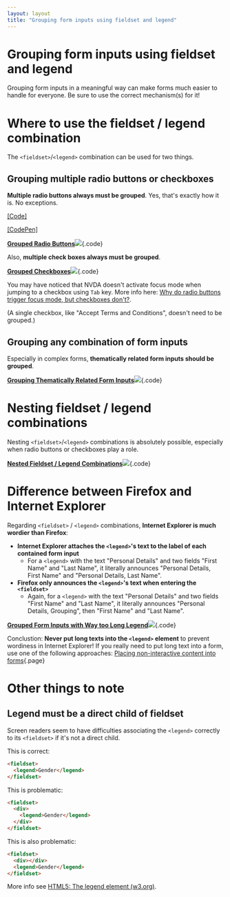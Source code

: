 ```yaml
---
layout: layout
title: "Grouping form inputs using fieldset and legend"
---
```


# Grouping form inputs using fieldset and legend

Grouping form inputs in a meaningful way can make forms much easier to handle for everyone. Be sure to use the correct mechanism(s) for it!

# Where to use the fieldset / legend combination

The `<fieldset>`/`<legend>` combination can be used for two things.

## Grouping multiple radio buttons or checkboxes

**Multiple radio buttons always must be grouped**. Yes, that's exactly how it is. No exceptions.

[[Code]](pages/code-examples/forms--validations--and-error-messages/grouping-form-inputs-using-fieldset-and-legend/_examples/grouped-radio-buttons)

[[CodePen]](pages/code-examples/forms--validations--and-error-messages/grouping-form-inputs-using-fieldset-and-legend/_examples/grouped-radio-buttons)

[**Grouped Radio Buttons**![](https://s3-us-west-2.amazonaws.com/i.cdpn.io/1279260.WEqVdR.small.42ecc2c1-e754-4794-89b9-786505d6a14e.png)](https://codepen.io/accessibility-developer-guide/pen/WEqVdR){.code}

Also, **multiple check boxes always must be grouped**.

[**Grouped Checkboxes**![](https://s3-us-west-2.amazonaws.com/i.cdpn.io/1279260.aygeqR.small.3ffd5ff3-8f4f-4be4-aaa5-8af164ffe541.png)](https://codepen.io/accessibility-developer-guide/pen/aygeqR){.code}

You may have noticed that NVDA doesn't activate focus mode when jumping to a checkbox using `Tab` key. More info here: [Why do radio buttons trigger focus mode, but checkboxes don't?](https://github.com/nvaccess/nvda/issues/7578).

(A single checkbox, like "Accept Terms and Conditions", doesn't need to be grouped.)

## Grouping any combination of form inputs

Especially in complex forms, **thematically related form inputs should be grouped**.

[**Grouping Thematically Related Form Inputs**![](https://s3-us-west-2.amazonaws.com/i.cdpn.io/1279260.gxNVjP.small.77657ba4-7acc-4a6b-b67b-d8b1226eafac.png)](https://codepen.io/accessibility-developer-guide/pen/gxNVjP){.code}

# Nesting fieldset / legend combinations

Nesting `<fieldset>`/`<legend>` combinations is absolutely possible, especially when radio buttons or checkboxes play a role.

[**Nested Fieldset / Legend Combinations**![](https://s3-us-west-2.amazonaws.com/i.cdpn.io/1279260.BdgXqL.small.726ce237-59c6-4f47-acd9-8e428b7d8f18.png)](https://codepen.io/accessibility-developer-guide/pen/BdgXqL){.code}

# Difference between Firefox and Internet Explorer

Regarding `<fieldset>` / `<legend>` combinations, **Internet Explorer is much wordier than Firefox**:

- **Internet Explorer attaches the `<legend>`'s text to the label of each contained form input**
    - For a `<legend>` with the text "Personal Details" and two fields "First Name" and "Last Name", it literally announces "Personal Details, First Name" and "Personal Details, Last Name".
- **Firefox only announces the `<legend>`'s text when entering the `<fieldset>`**
    - Again, for a `<legend>` with the text "Personal Details" and two fields "First Name" and "Last Name", it literally announces "Personal Details, Grouping", then "First Name" and "Last Name".

[**Grouped Form Inputs with Way too Long Legend**![](https://s3-us-west-2.amazonaws.com/i.cdpn.io/1279260.aygePP.small.549cb8f2-4bc8-47e4-9b7a-bb25882152b9.png)](https://codepen.io/accessibility-developer-guide/pen/aygePP){.code}

Conclustion: **Never put long texts into the `<legend>` element** to prevent wordiness in Internet Explorer! If you really need to put long text into a form, use one of the following approaches: [Placing non-interactive content into forms](/code-examples/forms--validations--and-error-messages/placing-non-interactive-content-into-forms){.page}

# Other things to note

## Legend must be a direct child of fieldset

Screen readers seem to have difficulties associating the `<legend>` correctly to its `<fieldset>` if it's not a direct child.

This is correct:

```html
<fieldset>
  <legend>Gender</legend>
</fieldset>
```

This is problematic:

```html
<fieldset>
  <div>
    <legend>Gender</legend>
  </div>
</fieldset>
```

This is also problematic:

```html
<fieldset>
  <div></div>
  <legend>Gender</legend>
</fieldset>
```

More info see [HTML5: The legend element (w3.org)](http://www.w3.org/TR/html5/forms.html#the-legend-element).